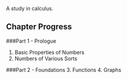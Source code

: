 

A study in calculus.

## Chapter Progress

###Part 1 - Prologue
1. Basic Properties of Numbers
2. Numbers of Various Sorts

###Part 2 - Foundations
3. Functions
4. Graphs
